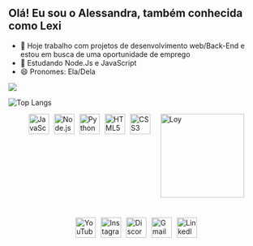 ## Olá! Eu sou o Alessandra, também conhecida como Lexi

- 🔭 Hoje trabalho com projetos de desenvolvimento web/Back-End e estou em busca de uma oportunidade de emprego
- 🌱 Estudando Node.Js e JavaScript
- 😄 Pronomes: Ela/Dela

<picture>
  <source
    srcset="https://github-readme-stats.vercel.app/api?username=Lexigk&show_icons=true&theme=dark"
    media="(prefers-color-scheme: dark)"
  />
  <source
    srcset="https://github-readme-stats.vercel.app/api?username=Lexigk&show_icons=true"
    media="(prefers-color-scheme: light), (prefers-color-scheme: no-preference)"
  />
  <img src="https://github-readme-stats.vercel.app/api?username=Lexigk&show_icons=true" />
</picture>

![Top Langs](https://github-readme-stats.vercel.app/api/top-langs/?username=Lexigk&layout=compact&theme=dark&card_width=700)

<div style="display: flex; justify-content: center; gap: 10px;">
  <img alt="JavaScript" title="JavaScript" width="40px" src="https://cdn.jsdelivr.net/gh/devicons/devicon@latest/icons/javascript/javascript-original.svg" />
  <img alt="Node.js" title="Node.js" width="40px" src="https://cdn.jsdelivr.net/gh/devicons/devicon@latest/icons/nodejs/nodejs-plain.svg" />
  <img alt="Python" title="Python" width="40px" src="https://cdn.jsdelivr.net/gh/devicons/devicon@latest/icons/python/python-original.svg" />
  <img alt="HTML5" title="HTML5" width="40px" src="https://cdn.jsdelivr.net/gh/devicons/devicon@latest/icons/html5/html5-original.svg" />
  <img alt="CSS3" title="CSS3" width="40px" src="https://cdn.jsdelivr.net/gh/devicons/devicon@latest/icons/css3/css3-original.svg" />
 <img align="right" alt="Loy" src="https://i.giphy.com/media/v1.Y2lkPTc5MGI3NjExcmMycnl6bDV0dmFqeHgxZDIxMmZvM2ZwZHBpZW9waTZoenQxc3BydyZlcD12MV9pbnRlcm5hbF9naWZfYnlfaWQmY3Q9Zw/pWsRWhQrSXleTlMa3n/giphy.gif" style="width: 165px; float: right; margin-left: 10px;">
</div>


#

<div style="display: flex; justify-content: center; gap: 10px;">
  <!-- YouTube -->
  <a href="https://www.youtube.com/@lexigk_" target="_blank" style="text-decoration: none; outline: none; box-shadow: none;">
    <img src="https://cdn-icons-png.flaticon.com/512/1384/1384060.png" alt="YouTube" width="40px" style="display: block;" />
  </a>

  <!-- Instagram -->
  <a href="https://www.instagram.com/gaieskiale" target="_blank" style="text-decoration: none; outline: none; box-shadow: none;">
    <img src="https://cdn-icons-png.flaticon.com/512/174/174855.png" alt="Instagram" width="40px" style="display: block;" />
  </a>

  <!-- Discord -->
  <a href="https://discordapp.com/users/lexigk_" target="_blank" style="text-decoration: none; outline: none; box-shadow: none;">
    <img src="https://cdn-icons-png.flaticon.com/512/2111/2111370.png" alt="Discord" width="40px" style="display: block;" />
  </a>

  <!-- Gmail -->
  <a href="alessandra.gaieski@outlook.com" target="_blank" style="text-decoration: none; outline: none; box-shadow: none;">
    <img src="https://cdn-icons-png.flaticon.com/512/732/732200.png" alt="Gmail" width="40px" style="display: block;" />
  </a>

  <!-- LinkedIn -->
  <a href="https://www.linkedin.com/in/alessandra-gaieski-4487b633b/" target="_blank" style="text-decoration: none; outline: none; box-shadow: none;">
    <img src="https://cdn-icons-png.flaticon.com/512/174/174857.png" alt="LinkedIn" width="40px" style="display: block;" />
  </a>
</div>
